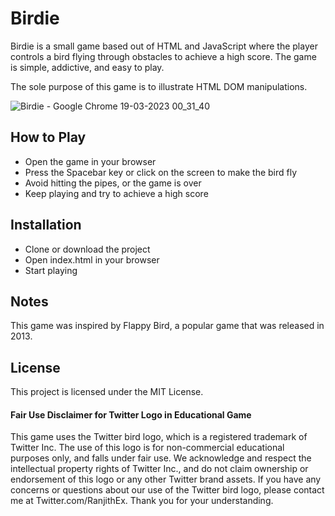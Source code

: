 # Birdie
Birdie is a small game based out of HTML and JavaScript where the player controls a bird flying through obstacles to achieve a high score. The game is simple, addictive, and easy to play.

The sole purpose of this game is to illustrate HTML DOM manipulations. 

![Birdie - Google Chrome 19-03-2023 00_31_40](https://user-images.githubusercontent.com/123010711/226130794-5dc8df89-d421-4053-b659-a75b3eb5790e.png)



## How to Play
- Open the game in your browser
- Press the Spacebar key or click on the screen to make the bird fly
- Avoid hitting the pipes, or the game is over
- Keep playing and try to achieve a high score

## Installation
- Clone or download the project
- Open index.html in your browser
- Start playing

## Notes
This game was inspired by Flappy Bird, a popular game that was released in 2013. 

## License
This project is licensed under the MIT License.

#### Fair Use Disclaimer for Twitter Logo in Educational Game
This game uses the Twitter bird logo, which is a registered trademark of Twitter Inc. The use of this logo is for non-commercial educational purposes only, and falls under fair use. We acknowledge and respect the intellectual property rights of Twitter Inc., and do not claim ownership or endorsement of this logo or any other Twitter brand assets. If you have any concerns or questions about our use of the Twitter bird logo, please contact me at Twitter.com/RanjithEx. Thank you for your understanding.
